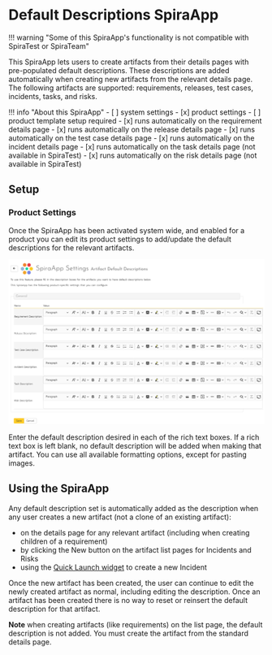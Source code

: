 # Default Descriptions SpiraApp

!!! warning "Some of this SpiraApp's functionality is not compatible with SpiraTest or SpiraTeam"

This SpiraApp lets users to create artifacts from their details pages with pre-populated default descriptions. These descriptions are added automatically when creating new artifacts from the relevant details page. The following artifacts are supported: requirements, releases, test cases, incidents, tasks, and risks.

!!! info "About this SpiraApp"
    - [ ] system settings
    - [x] product settings 
    - [ ] product template setup required
    - [x] runs automatically on the requirement details page
    - [x] runs automatically on the release details page
    - [x] runs automatically on the test case details page
    - [x] runs automatically on the incident details page
    - [x] runs automatically on the task details page (not available in SpiraTest)
    - [x] runs automatically on the risk details page (not available in SpiraTest)

## Setup
### Product Settings
Once the SpiraApp has been activated system wide, and enabled for a product you can edit its product settings to add/update the default descriptions for the relevant artifacts.

![product settings page](img/defaultDescriptions-product-settings.png)

Enter the default description desired in each of the rich text boxes. If a rich text box is left blank, no default description will be added when making that artifact. You can use all available formatting options, except for pasting images. 

## Using the SpiraApp
Any default description set is automatically added as the description when any user creates a new artifact (not a clone of an existing artifact):

- on the details page for any relevant artifact (including when creating children of a requirement)
- by clicking the New button on the artifact list pages for Incidents and Risks
- using the [Quick Launch widget](../Spira-User-Manual/User-Product-Management.md/#quick-launch) to create a new Incident 

Once the new artifact has been created, the user can continue to edit the newly created artifact as normal, including editing the description. Once an artifact has been created there is no way to reset or reinsert the default description for that artifact.

**Note** when creating artifacts (like requirements) on the list page, the default description is not added. You must create the artifact from the standard details page.
